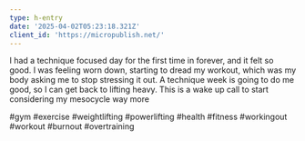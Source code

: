 ```yaml
---
type: h-entry
date: '2025-04-02T05:23:18.321Z'
client_id: 'https://micropublish.net/'
---
```

I had a technique focused day for the first time in forever, and it felt so good. I was feeling worn down, starting to dread my workout, which was my body asking me to stop stressing it out. A technique week is going to do me good, so I can get back to lifting heavy. This is a wake up call to start considering my mesocycle way more

#gym #exercise #weightlifting #powerlifting #health #fitness #workingout #workout #burnout #overtraining